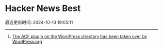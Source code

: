 # Hacker News Best

最近更新时间: 2024-10-13 19:05:11

--- 
1. [The ACF plugin on the WordPress directory has been taken over by WordPress.org](https://twitter.com/wp_acf/status/1845169499064107049) 
